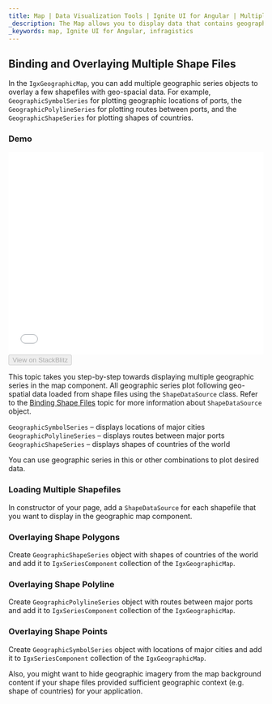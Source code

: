 ```yaml
---
title: Map | Data Visualization Tools | Ignite UI for Angular | Multiple Series | Infragistics
_description: The Map allows you to display data that contains geographic locations from view models or geo-spatial data loaded from shape files on geographic imagery maps.View the demo, dependencies, usage and toolbar for more information.
_keywords: map, Ignite UI for Angular, infragistics
---
```


## Binding and Overlaying Multiple Shape Files

In the `IgxGeographicMap`, you can add multiple geographic series objects to overlay a few shapefiles with geo-spacial data. For example, `GeographicSymbolSeries` for plotting geographic locations of ports, the `GeographicPolylineSeries` for plotting routes between ports, and the `GeographicShapeSeries` for plotting shapes of countries.

### Demo

<div class="sample-container loading" style="height: 400px">
    <iframe id="geo-map-binding-multiple-shapes-iframe" src='{environment:demosBaseUrl}/maps/geo-map-binding-multiple-shapes' width="100%" height="100%" seamless frameBorder="0" onload="onXPlatSampleIframeContentLoaded(this);"></iframe>
</div>
<div>
    <button data-localize="stackblitz" disabled class="stackblitz-btn"   data-iframe-id="geo-map-binding-multiple-shapes-iframe" data-demos-base-url="{environment:demosBaseUrl}">View on StackBlitz
    </button>
</div>

<div class="divider--half"></div>

This topic takes you step-by-step towards displaying multiple geographic series in the map component. All geographic series plot following geo-spatial data loaded from shape files using the `ShapeDataSource` class. Refer to the [Binding Shape Files](map_binding_geographic_shape_files.md) topic for more information about `ShapeDataSource` object.

`GeographicSymbolSeries` – displays locations of major cities
`GeographicPolylineSeries` – displays routes between major ports
`GeographicShapeSeries` – displays shapes of countries of the world

You can use geographic series in this or other combinations to plot desired data.

### Loading Multiple Shapefiles

In constructor of your page, add a `ShapeDataSource` for each shapefile that you want to display in the geographic map component.

### Overlaying Shape Polygons

Create `GeographicShapeSeries` object with shapes of countries of the world and add it to `IgxSeriesComponent` collection of the `IgxGeographicMap`.

### Overlaying Shape Polyline

Create `GeographicPolylineSeries` object with routes between major ports and add it to `IgxSeriesComponent` collection of the `IgxGeographicMap`.

### Overlaying Shape Points

Create `GeographicSymbolSeries` object with locations of major cities and add it to `IgxSeriesComponent` collection of the `IgxGeographicMap`.

Also, you might want to hide geographic imagery from the map background content if your shape files provided sufficient geographic context (e.g. shape of countries) for your application.

